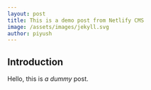 ```yaml
---
layout: post
title: This is a demo post from Netlify CMS
image: /assets/images/jekyll.svg
author: piyush
---
```

## Introduction
Hello, this is *a dummy* post. 
